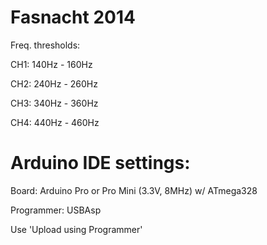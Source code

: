 Fasnacht 2014
=============

Freq. thresholds:

CH1: 140Hz - 160Hz

CH2: 240Hz - 260Hz

CH3: 340Hz - 360Hz

CH4: 440Hz - 460Hz

Arduino IDE settings:
=============
Board: Arduino Pro or Pro Mini (3.3V, 8MHz) w/ ATmega328

Programmer: USBAsp

Use 'Upload using Programmer'
